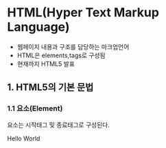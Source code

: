 # HTML(Hyper Text Markup Language)
- 웹페이지 내용과 구조를 담당하는 마크업언어
- HTML은 elements,tags로 구성됨
- 현재까지 HTML5 발표

## 1. HTML5의 기본 문법
### 1.1 요소(Element)
요소는 시작태그 및 종료태그로 구성된다.
<p>Hello World</p>
